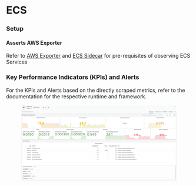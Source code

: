 # ECS

### Setup

#### **Asserts AWS Exporter**

Refer to [AWS Exporter](../../../integrations/data-source/aws-cloudwatch/aws-exporter.md) and [ECS Sidecar](../../../integrations/data-source/aws-cloudwatch/ecs-sidecar.md) for pre-requisites of observing ECS Services

### Key Performance Indicators (KPIs) and Alerts

For the KPIs and Alerts based on the directly scraped metrics, refer to the documentation for the respective runtime and framework.

<figure><img src="../../../.gitbook/assets/image (3).png" alt=""><figcaption></figcaption></figure>
